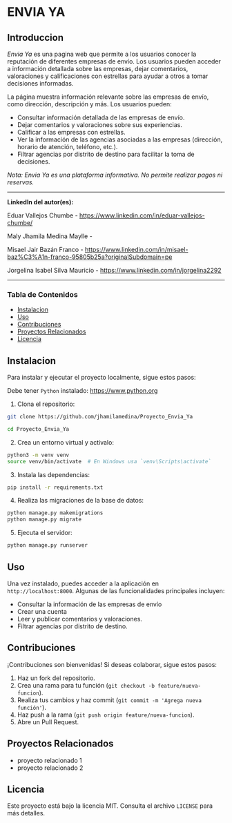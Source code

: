 # ENVIA YA

## Introduccion
_Envia Ya_ es una pagina web que permite a los usuarios conocer la reputación de diferentes empresas de envío. Los usuarios pueden acceder a información detallada sobre las empresas, dejar comentarios, valoraciones y calificaciones con estrellas para ayudar a otros a tomar decisiones informadas.

La página muestra información relevante sobre las empresas de envío, como dirección, descripción y más. Los usuarios pueden:

- Consultar información detallada de las empresas de envío.
- Dejar comentarios y valoraciones sobre sus experiencias.
- Calificar a las empresas con estrellas.
- Ver la información de las agencias asociadas a las empresas (dirección, horario de atención, teléfono, etc.).
- Filtrar agencias por distrito de destino para facilitar la toma de decisiones.

_Nota: Envia Ya es una plataforma informativa. No permite realizar pagos ni reservas._

---
**LinkedIn del autor(es):** 

Eduar Vallejos Chumbe - https://www.linkedin.com/in/eduar-vallejos-chumbe/

Maly Jhamila Medina Maylle - 

Misael Jair Bazán Franco - https://www.linkedin.com/in/misael-baz%C3%A1n-franco-95805b25a?originalSubdomain=pe 

Jorgelina Isabel Silva Mauricio - https://www.linkedin.com/in/jorgelina2292

---

### Tabla de Contenidos
- [Instalacion](#instalacion)
- [Uso](#uso)
- [Contribuciones](#contribuciones)
- [Proyectos Relacionados](#proyectos-relacionados)
- [Licencia](#licencia)

## Instalacion

Para instalar y ejecutar el proyecto localmente, sigue estos pasos:

Debe tener `Python` instalado: https://www.python.org

1. Clona el repositorio:

``` bash
git clone https://github.com/jhamilamedina/Proyecto_Envia_Ya

cd Proyecto_Envia_Ya

```

2. Crea un entorno virtual y actívalo:

``` bash
python3 -m venv venv
source venv/bin/activate  # En Windows usa `venv\Scripts\activate`
```

3. Instala las dependencias:

``` bash
pip install -r requirements.txt
```

4. Realiza las migraciones de la base de datos:

``` bash
python manage.py makemigrations
python manage.py migrate
```

5. Ejecuta el servidor:

``` bash
python manage.py runserver
```

## Uso

Una vez instalado, puedes acceder a la aplicación en `http://localhost:8000`. Algunas de las funcionalidades principales incluyen:

- Consultar la información de las empresas de envío
- Crear una cuenta
- Leer y publicar comentarios y valoraciones.
- Filtrar agencias por distrito de destino.

## Contribuciones

¡Contribuciones son bienvenidas! Si deseas colaborar, sigue estos pasos:

1. Haz un fork del repositorio.
2. Crea una rama para tu función (`git checkout -b feature/nueva-funcion`).
3. Realiza tus cambios y haz commit (`git commit -m 'Agrega nueva función'`).
4. Haz push a la rama (`git push origin feature/nueva-funcion`).
5. Abre un Pull Request.

## Proyectos Relacionados

- proyecto relacionado 1
- proyecto relacionado 2

## Licencia

Este proyecto está bajo la licencia MIT. Consulta el archivo `LICENSE` para más detalles.